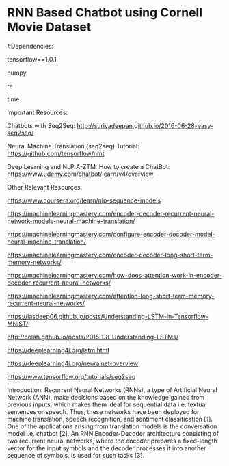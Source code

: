 # RNN Based Chatbot using Cornell Movie Dataset

#Dependencies:

tensorflow==1.0.1

numpy

re

time


Important Resources:

Chatbots with Seq2Seq: http://suriyadeepan.github.io/2016-06-28-easy-seq2seq/

Neural Machine Translation (seq2seq) Tutorial: https://github.com/tensorflow/nmt

Deep Learning and NLP A-ZTM: How to create a ChatBot: https://www.udemy.com/chatbot/learn/v4/overview

Other Relevant Resources:

https://www.coursera.org/learn/nlp-sequence-models

https://machinelearningmastery.com/encoder-decoder-recurrent-neural-network-models-neural-machine-translation/

https://machinelearningmastery.com/configure-encoder-decoder-model-neural-machine-translation/

https://machinelearningmastery.com/encoder-decoder-long-short-term-memory-networks/

https://machinelearningmastery.com/how-does-attention-work-in-encoder-decoder-recurrent-neural-networks/

https://machinelearningmastery.com/attention-long-short-term-memory-recurrent-neural-networks/

https://jasdeep06.github.io/posts/Understanding-LSTM-in-Tensorflow-MNIST/

http://colah.github.io/posts/2015-08-Understanding-LSTMs/

https://deeplearning4j.org/lstm.html

https://deeplearning4j.org/neuralnet-overview

https://www.tensorflow.org/tutorials/seq2seq

Introduction:
Recurrent Neural Networks (RNNs), a type of Artificial Neural Network (ANN),
make decisions based on the knowledge gained from previous inputs, which
makes them ideal for sequential data i.e. textual sentences or speech. Thus, these
networks have been deployed for machine translation, speech recognition, and
sentiment classification [1]. One of the applications arising from translation
models is the conversation model i.e. chatbot [2]. An RNN Encoder-Decoder
architecture consisting of two recurrent neural networks, where the encoder
prepares a fixed-length vector for the input symbols and the decoder processes it
into another sequence of symbols, is used for such tasks [3].
